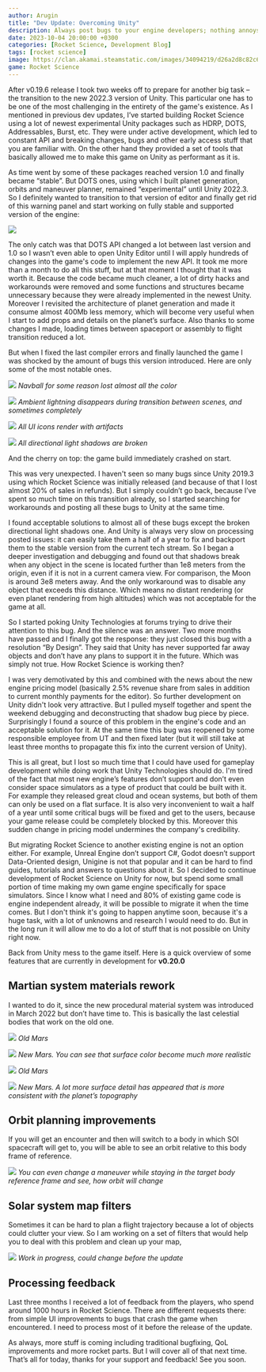 ```yaml
---
author: Arugin
title: "Dev Update: Overcoming Unity"
description: Always post bugs to your engine developers; nothing annoys them so much
date: 2023-10-04 20:00:00 +0300
categories: [Rocket Science, Development Blog]
tags: [rocket science]
image: https://clan.akamai.steamstatic.com/images/34094219/d26a2d8c82c6e66180b3820e0479b03b92e2534b_400x225.png
game: Rocket Science
---
```

After v0.19.6 release I took two weeks off to prepare for another big task – the transition to the new 2022.3 version of Unity. This particular one has to be one of the most challenging in the entirety of the game's existence. As I mentioned in previous dev updates, I’ve started building Rocket Science using a lot of newest experimental Unity packages such as HDRP, DOTS, Addressables, Burst, etc. They were under active development, which led to constant API and breaking changes, bugs and other early access stuff that you are familiar with. On the other hand they provided a set of tools that basically allowed me to make this game on Unity as performant as it is.

As time went by some of these packages reached version 1.0 and finally became “stable”. But DOTS ones, using which I built planet generation, orbits and maneuver planner, remained “experimental” until Unity 2022.3. So I definitely wanted to transition to that version of editor and finally get rid of this warning panel and start working on fully stable and supported version of the engine:

![](https://clan.akamai.steamstatic.com/images//34094219/145517a946bd38bd109f85920b47e68d43798071.png)

The only catch was that DOTS API changed a lot between last version and 1.0 so I wasn’t even able to open Unity Editor until I will apply hundreds of changes into the game's code to implement the new API. It took me more than a month to do all this stuff, but at that moment I thought that it was worth it. Because the code became much cleaner, a lot of dirty hacks and workarounds were removed and some functions and structures became unnecessary because they were already implemented in the newest Unity. Moreover I revisited the architecture of planet generation and made it consume almost 400Mb less memory, which will become very useful when I start to add props and details on the planet’s surface. Also thanks to some changes I made, loading times between spaceport or assembly to flight transition reduced a lot.

But when I fixed the last compiler errors and finally launched the game I was shocked by the amount of bugs this version introduced. Here are only some of the most notable ones.

![](https://clan.akamai.steamstatic.com/images//34094219/6a4293b0dd0f5ea1f870a2892ab9a587e53e1291.png)
_Navball for some reason lost almost all the color_

![](https://clan.akamai.steamstatic.com/images//34094219/fc67fb6a23616c98b6330fa7950ba9bc33d0bd31.png)
_Ambient lightning disappears during transition between scenes, and sometimes completely_

![](https://clan.akamai.steamstatic.com/images//34094219/e031dbed24023b6865b23ede71b0b0b20dbe8491.png)
_All UI icons render with artifacts_

![](https://clan.akamai.steamstatic.com/images//34094219/fda836df8970270d2062fa2fe49fe88d685b5e85.png)
_All directional light shadows are broken_

And the cherry on top: the game build immediately crashed on start.

This was very unexpected. I haven't seen so many bugs since Unity 2019.3 using which Rocket Science was initially released (and because of that I lost almost 20% of sales in refunds). But I simply couldn’t go back, because I’ve spent so much time on this transition already, so I started searching for workarounds and posting all these bugs to Unity at the same time.

I found acceptable solutions to almost all of these bugs except the broken directional light shadows one. And Unity is always very slow on processing posted issues: it can easily take them a half of a year to fix and backport them to the stable version from the current tech stream. So I began a deeper investigation and debugging and found out that shadows break when any object in the scene is located further than 1e8 meters from the origin, even if it is not in a current camera view. For comparison, the Moon is around 3e8 meters away. And the only workaround was to disable any object that exceeds this distance. Which means no distant rendering (or even planet rendering from high altitudes) which was not acceptable for the game at all.

So I started poking Unity Technologies at forums trying to drive their attention to this bug. And the silence was an answer. Two more months have passed and I finally got the response: they just closed this bug with a resolution “By Design”. They said that Unity has never supported far away objects and don’t have any plans to support it in the future. Which was simply not true. How Rocket Science is working then?

I was very demotivated by this and combined with the news about the new engine pricing model (basically 2.5% revenue share from sales in addition to current monthly payments for the editor). So further development on Unity didn't look very attractive. But I pulled myself together and spent the weekend debugging and deconstructing that shadow bug piece by piece. Surprisingly I found a source of this problem in the engine's code and an acceptable solution for it. At the same time this bug was reopened by some responsible employee from UT and then fixed later (but it will still take at least three months to propagate this fix into the current version of Unity).

This is all great, but I lost so much time that I could have used for gameplay development while doing work that Unity Technologies should do. I'm tired of the fact that most new engine’s features don’t support and don’t even consider space simulators as a type of product that could be built with it. For example they released great cloud and ocean systems, but both of them can only be used on a flat surface. It is also very inconvenient to wait a half of a year until some critical bugs will be fixed and get to the users, because your game release could be completely blocked by this. Moreover this sudden change in pricing model undermines the company's credibility.

But migrating Rocket Science to another existing engine is not an option either. For example, Unreal Engine don’t support C#, Godot doesn’t support Data-Oriented design, Unigine is not that popular and it can be hard to find guides, tutorials and answers to questions about it. So I decided to continue development of Rocket Science on Unity for now, but spend some small portion of time making my own game engine specifically for space simulators. Since I know what I need and 80% of existing game code is engine independent already, it will be possible to migrate it when the time comes. But I don't think it's going to happen anytime soon, because it's a huge task, with a lot of unknowns and research I would need to do. But in the long run it will allow me to do a lot of stuff that is not possible on Unity right now.

Back from Unity mess to the game itself. Here is a quick overview of some features that are currently in development for **v0.20.0**

## Martian system materials rework

I wanted to do it, since the new procedural material system was introduced in March 2022 but don’t have time to. This is basically the last celestial bodies that work on the old one.

![](https://clan.akamai.steamstatic.com/images//34094219/a50c48352e7c6aba9956c401bf6e91b19f4534c5.png)
_Old Mars_

![](https://clan.akamai.steamstatic.com/images//34094219/75ac5b7e6ec5c4cfb27acfcba17c5a1e7a5fe54c.png)
_New Mars. You can see that surface color become much more realistic_

![](https://clan.akamai.steamstatic.com/images//34094219/df2889b6c9801843e520b0614abbc75fd79738ec.png)
_Old Mars_

![](https://clan.akamai.steamstatic.com/images//34094219/008c89bea170ca2b924643286736d9b215b69563.png)
_New Mars. A lot more surface detail has appeared that is more consistent with the planet’s topography_

## Orbit planning improvements

If you will get an encounter and then will switch to a body in which SOI spacecraft will get to, you will be able to see an orbit relative to this body frame of reference.

![](https://media2.giphy.com/media/v1.Y2lkPTc5MGI3NjExb3J6ZWpmcmZjbzNtMHRpamdtY2VpMWQ0NjQwOW54NXJoMzFpY2drYSZlcD12MV9pbnRlcm5hbF9naWZfYnlfaWQmY3Q9Zw/DqSbJ5qkgBQkXtdn13/giphy.gif)
_You can even change a maneuver while staying in the target body reference frame and see, how orbit will change_

## Solar system map filters

Sometimes it can be hard to plan a flight trajectory because a lot of objects could clutter your view. So I am working on a set of filters that would help you to deal with this problem and clean up your map,

![](https://clan.akamai.steamstatic.com/images//34094219/7a62fd04113a78460cb3b1e1c5bf3dea3d45e072.png)
_Work in progress, could change before the update_

## Processing feedback

Last three months I received a lot of feedback from the players, who spend around 1000 hours in Rocket Science. There are different requests there: from simple UI improvements to bugs that crash the game when encountered. I need to process most of it before the release of the update.

As always, more stuff is coming including traditional bugfixing, QoL improvements and more rocket parts. But I will cover all of that next time. That’s all for today, thanks for your support and feedback! See you soon.
